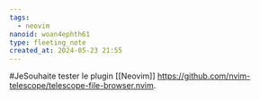```yaml
---
tags:
  - neovim
nanoid: woan4ephth61
type: fleeting_note
created_at: 2024-05-23 21:55
---
```

#JeSouhaite tester le plugin [[Neovim]] <https://github.com/nvim-telescope/telescope-file-browser.nvim>.
